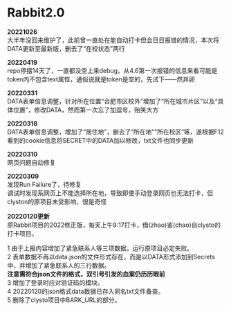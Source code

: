 # Rabbit2.0

**20221026**   
大半年没回来维护了，此前曾一直处在能自动打卡但会日日报错的情况，本次将DATA更新至最新版，删去了“在校状态”两行

**20220419**   
repo停摆14天了，一直都没空上来debug，从4.6第一次报错的信息来看可能是token内不包含text属性，通俗说就是token是空的，先试下——然并卵

**20220331**   
DATA表单信息调整，针对所在位置“合肥市区校外”增加了“所在城市片区”以及“具体位置”，修改DATA，然而第一次忘了加逗号，贻笑大方   

**20220318**   
DATA表单信息调整，增加了“居住地”，删去了“所在地”“所在校区”等，遂根据F12看到的cookie信息将SECRET中的DATA加以修改，txt文件也同步更新

**20220310**   
网页问题自动修复

**20220309**   
发现Run Failure了，待修复   
调试时发现系网页上不能选择所在地，导致即使手动登录网页也无法打卡，但clyston的原项目未受影响，很是奇怪

**20220120更新**     
原Rabbit项目的2022修正版，每天上午9:17打卡，借(zhao)鉴(chao)自clysto的打卡项目。  
  
1 由于上报内容增加了紧急联系人等三项数据，运行原项目必定失败。  
2 表单数据不再以data.json的文件形式存在，而是以DATA形式添加到Secrets中，并增加了紧急联系人的三行数据。  
**注意需符合json文件的格式，双引号引发的血案仍历历眼前**  
3 增加了登录时应对验证码的模块。  
4 20220120的json格式data数据已存入同名txt文件备查。    
5 删除了clysto项目中BARK_URL的部分。
